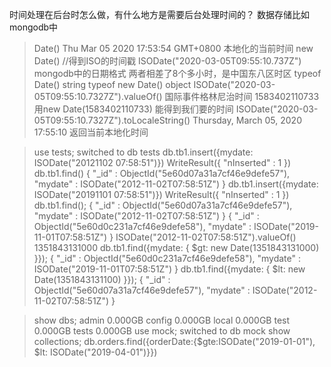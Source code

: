 时间处理在后台时怎么做，有什么地方是需要后台处理时间的？
数据存储比如 mongodb中

> Date()
Thu Mar 05 2020 17:53:54 GMT+0800 本地化的当前时间
> new Date() //得到ISO的时间戳
ISODate("2020-03-05T09:55:10.737Z") mongodb中的日期格式
两者相差了8个多小时，是中国东八区时区
> typeof Date()
string
> typeof new Date()
object
> ISODate("2020-03-05T09:55:10.7327Z").valueOf() 国际事件格林尼治时间
1583402110733 
用new Date(1583402110733) 能得到我们要的时间
> ISODate("2020-03-05T09:55:10.7327Z").toLocaleString()
Thursday, March 05, 2020 17:55:10
返回当前本地化时间

> use tests;
switched to db tests
> db.tb1.insert({mydate: ISODate("20121102 07:58:51")})
WriteResult({ "nInserted" : 1 })
> db.tb1.find()
{ "_id" : ObjectId("5e60d07a31a7cf46e9defe57"), "mydate" : ISODate("2012-11-02T07:58:51Z") }
> db.tb1.insert({mydate: ISODate("20191101 07:58:51")})
WriteResult({ "nInserted" : 1 })
> db.tb1.find();
{ "_id" : ObjectId("5e60d07a31a7cf46e9defe57"), "mydate" : ISODate("2012-11-02T07:58:51Z") }
{ "_id" : ObjectId("5e60d0c231a7cf46e9defe58"), "mydate" : ISODate("2019-11-01T07:58:51Z") }
> ISODate("2012-11-02T07:58:51Z").valueOf()
1351843131000
> db.tb1.find({mydate: { $gt: new Date(1351843131000) }});
{ "_id" : ObjectId("5e60d0c231a7cf46e9defe58"), "mydate" : ISODate("2019-11-01T07:58:51Z") }
> db.tb1.find({mydate: { $lt: new Date(1351843131100) }});
{ "_id" : ObjectId("5e60d07a31a7cf46e9defe57"), "mydate" : ISODate("2012-11-02T07:58:51Z") }
>

> show dbs;
admin   0.000GB
config  0.000GB
local   0.000GB
test    0.000GB
tests   0.000GB
> use mock;
switched to db mock
> show collections;
db.orders.find({orderDate:{$gte:ISODate("2019-01-01"), $lt: ISODate("2019-04-01")}})